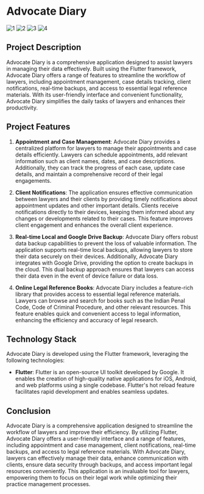 # Advocate Diary
![1](https://github.com/chiragpandey15/Advocate-Diary/assets/23038373/b5216482-3cd4-41c8-a2aa-dce6a14fdb00) ![2](https://github.com/chiragpandey15/Advocate-Diary/assets/23038373/30341791-0732-4b9e-9075-10e0bb914ccd)
![3](https://github.com/chiragpandey15/Advocate-Diary/assets/23038373/fc80874f-f71b-46c5-b5ba-0a6625b280a0)
 ![4](https://github.com/chiragpandey15/Advocate-Diary/assets/23038373/405a8501-8e43-4c2a-88e6-01c40b46b359)



## Project Description
Advocate Diary is a comprehensive application designed to assist lawyers in managing their data effectively. Built using the Flutter framework, Advocate Diary offers a range of features to streamline the workflow of lawyers, including appointment management, case details tracking, client notifications, real-time backups, and access to essential legal reference materials. With its user-friendly interface and convenient functionality, Advocate Diary simplifies the daily tasks of lawyers and enhances their productivity.

## Project Features
1. **Appointment and Case Management**: Advocate Diary provides a centralized platform for lawyers to manage their appointments and case details efficiently. Lawyers can schedule appointments, add relevant information such as client names, dates, and case descriptions. Additionally, they can track the progress of each case, update case details, and maintain a comprehensive record of their legal engagements.

2. **Client Notifications**: The application ensures effective communication between lawyers and their clients by providing timely notifications about appointment updates and other important details. Clients receive notifications directly to their devices, keeping them informed about any changes or developments related to their cases. This feature improves client engagement and enhances the overall client experience.

3. **Real-time Local and Google Drive Backup**: Advocate Diary offers robust data backup capabilities to prevent the loss of valuable information. The application supports real-time local backups, allowing lawyers to store their data securely on their devices. Additionally, Advocate Diary integrates with Google Drive, providing the option to create backups in the cloud. This dual backup approach ensures that lawyers can access their data even in the event of device failure or data loss.

4. **Online Legal Reference Books**: Advocate Diary includes a feature-rich library that provides access to essential legal reference materials. Lawyers can browse and search for books such as the Indian Penal Code, Code of Criminal Procedure, and other relevant resources. This feature enables quick and convenient access to legal information, enhancing the efficiency and accuracy of legal research.

## Technology Stack
Advocate Diary is developed using the Flutter framework, leveraging the following technologies:

- **Flutter**: Flutter is an open-source UI toolkit developed by Google. It enables the creation of high-quality native applications for iOS, Android, and web platforms using a single codebase. Flutter's hot reload feature facilitates rapid development and enables seamless updates.

## Conclusion
Advocate Diary is a comprehensive application designed to streamline the workflow of lawyers and improve their efficiency. By utilizing Flutter, Advocate Diary offers a user-friendly interface and a range of features, including appointment and case management, client notifications, real-time backups, and access to legal reference materials. With Advocate Diary, lawyers can effectively manage their data, enhance communication with clients, ensure data security through backups, and access important legal resources conveniently. This application is an invaluable tool for lawyers, empowering them to focus on their legal work while optimizing their practice management processes.
